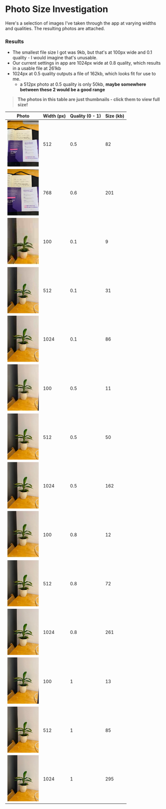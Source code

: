 # Photo Size Investigation

Here's a selection of images I've taken through the app at varying widths and qualities. The resulting photos are attached.

### Results

- The smallest file size I got was 9kb, but that's at 100px wide and 0.1 quality - I would imagine that's unusable.
- Our current settings in app are 1024px wide at 0.8 quality, which results in a usable file at 261kb
- 1024px at 0.5 quality outputs a file of 162kb, which looks fit for use to me.
  - a 512px photo at 0.5 quality is only 50kb, **maybe somewhere between these 2 would be a good range**

> **The photos in this table are just thumbnails - click them to view full size!**

| Photo                                         | Width (px) | Quality (0 - 1) | Size (kb) |
| --------------------------------------------- | ---------- | --------------- | --------- |
| <img src="photos/IMG_2177.JPG" width="100" /> | 512        | 0.5             | 82        |
| <img src="photos/IMG_2178.JPG" width="100" /> | 768        | 0.6             | 201       |
| <img src="photos/IMG_2165.JPG" width="100" /> | 100        | 0.1             | 9         |
| <img src="photos/IMG_2166.JPG" width="100" /> | 512        | 0.1             | 31        |
| <img src="photos/IMG_2167.JPG" width="100" /> | 1024       | 0.1             | 86        |
| <img src="photos/IMG_2171.JPG" width="100" /> | 100        | 0.5             | 11        |
| <img src="photos/IMG_2172.JPG" width="100" /> | 512        | 0.5             | 50        |
| <img src="photos/IMG_2173.JPG" width="100" /> | 1024       | 0.5             | 162       |
| <img src="photos/IMG_2174.JPG" width="100" /> | 100        | 0.8             | 12        |
| <img src="photos/IMG_2175.JPG" width="100" /> | 512        | 0.8             | 72        |
| <img src="photos/IMG_2176.JPG" width="100" /> | 1024       | 0.8             | 261       |
| <img src="photos/IMG_2168.JPG" width="100" /> | 100        | 1               | 13        |
| <img src="photos/IMG_2169.JPG" width="100" /> | 512        | 1               | 85        |
| <img src="photos/IMG_2170.JPG" width="100" /> | 1024       | 1               | 295       |
